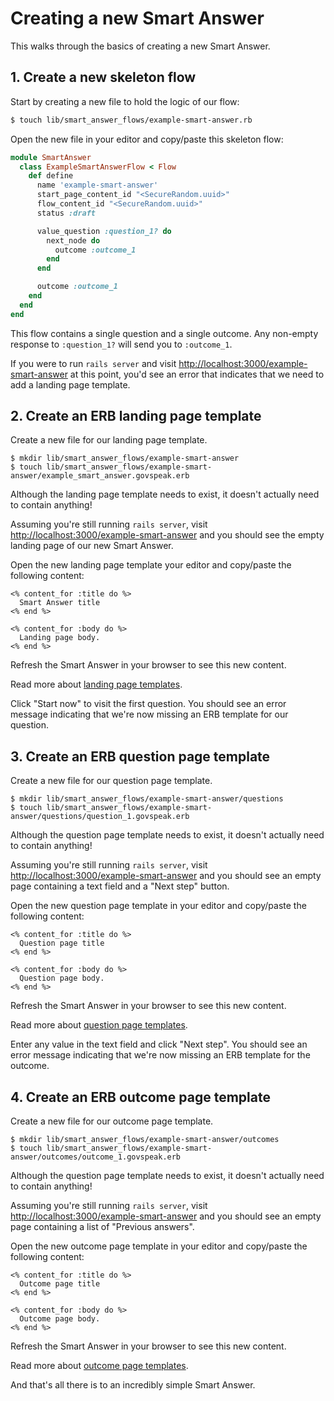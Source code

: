 # Creating a new Smart Answer

This walks through the basics of creating a new Smart Answer.

## 1. Create a new skeleton flow

Start by creating a new file to hold the logic of our flow:

```bash
$ touch lib/smart_answer_flows/example-smart-answer.rb
```

Open the new file in your editor and copy/paste this skeleton flow:

```ruby
module SmartAnswer
  class ExampleSmartAnswerFlow < Flow
    def define
      name 'example-smart-answer'
      start_page_content_id "<SecureRandom.uuid>"
      flow_content_id "<SecureRandom.uuid>"
      status :draft

      value_question :question_1? do
        next_node do
          outcome :outcome_1
        end
      end

      outcome :outcome_1
    end
  end
end
```

This flow contains a single question and a single outcome. Any non-empty response to `:question_1?` will send you to `:outcome_1`.

If you were to run `rails server` and visit [http://localhost:3000/example-smart-answer][example-smart-answer] at this point, you'd see an error that indicates that we need to add a landing page template.

## 2. Create an ERB landing page template

Create a new file for our landing page template.

```
$ mkdir lib/smart_answer_flows/example-smart-answer
$ touch lib/smart_answer_flows/example-smart-answer/example_smart_answer.govspeak.erb
```

Although the landing page template needs to exist, it doesn't actually need to contain anything!

Assuming you're still running `rails server`, visit [http://localhost:3000/example-smart-answer][example-smart-answer] and you should see the empty landing page of our new Smart Answer.

Open the new landing page template your editor and copy/paste the following content:

```erb
<% content_for :title do %>
  Smart Answer title
<% end %>

<% content_for :body do %>
  Landing page body.
<% end %>
```

Refresh the Smart Answer in your browser to see this new content.

Read more about [landing page templates](/doc/smart-answers/erb-templates/landing-page-template.md).

Click "Start now" to visit the first question. You should see an error message indicating that we're now missing an ERB template for our question.

## 3. Create an ERB question page template

Create a new file for our question page template.

```
$ mkdir lib/smart_answer_flows/example-smart-answer/questions
$ touch lib/smart_answer_flows/example-smart-answer/questions/question_1.govspeak.erb
```

Although the question page template needs to exist, it doesn't actually need to contain anything!

Assuming you're still running `rails server`, visit [http://localhost:3000/example-smart-answer][example-smart-answer] and you should see an empty page containing a text field and a "Next step" button.

Open the new question page template in your editor and copy/paste the following content:

```erb
<% content_for :title do %>
  Question page title
<% end %>

<% content_for :body do %>
  Question page body.
<% end %>
```

Refresh the Smart Answer in your browser to see this new content.

Read more about [question page templates](/doc/smart-answers/erb-templates/question-templates.md).

Enter any value in the text field and click "Next step". You should see an error message indicating that we're now missing an ERB template for the outcome.

## 4. Create an ERB outcome page template

Create a new file for our outcome page template.

```
$ mkdir lib/smart_answer_flows/example-smart-answer/outcomes
$ touch lib/smart_answer_flows/example-smart-answer/outcomes/outcome_1.govspeak.erb
```

Although the question page template needs to exist, it doesn't actually need to contain anything!

Assuming you're still running `rails server`, visit [http://localhost:3000/example-smart-answer][example-smart-answer] and you should see an empty page containing a list of "Previous answers".

Open the new outcome page template in your editor and copy/paste the following content:

```erb
<% content_for :title do %>
  Outcome page title
<% end %>

<% content_for :body do %>
  Outcome page body.
<% end %>
```

Refresh the Smart Answer in your browser to see this new content.

Read more about [outcome page templates](/doc/smart-answers/erb-templates/outcome-templates.md).

And that's all there is to an incredibly simple Smart Answer.

[example-smart-answer]: http://localhost:3000/example-smart-answer
